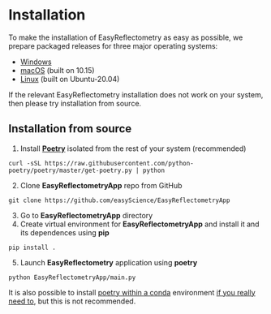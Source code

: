 # Installation

To make the installation of EasyReflectometry as easy as possible, we prepare packaged releases for three major operating systems: 

- [Windows](https://github.com/easyScience/EasyReflectometryApp/releases/download/v0.0.12-beta/EasyReflectometry_Windows_x86-32_v0.0.12-beta.exe)
- [macOS](https://github.com/easyScience/EasyReflectometryApp/releases/download/v0.0.12-beta/EasyReflectometry_macOS_x86-64_v0.0.12-beta.zip) (built on 10.15)
- [Linux](https://github.com/easyScience/EasyReflectometryApp/releases/download/v0.0.12-beta/EasyReflectometry_Linux_x86-64_v0.0.12-beta.zip) (built on Ubuntu-20.04)

If the relevant EasyReflectometry installation does not work on your system, then please try installation from source. 

## Installation from source

1. Install [**Poetry**](https://python-poetry.org/docs/) isolated from the rest of your system (recommended)
  ```
  curl -sSL https://raw.githubusercontent.com/python-poetry/poetry/master/get-poetry.py | python
  ```
2. Clone **EasyReflectometryApp** repo from GitHub
  ```
  git clone https://github.com/easyScience/EasyReflectometryApp
  ```
3. Go to **EasyReflectometryApp** directory
4. Create virtual environment for **EasyReflectometryApp** and install it and its dependences using **pip** 
  ```
  pip install .
  ```  
5. Launch **EasyReflectometry** application using **poetry**
  ```
  python EasyReflectometryApp/main.py
  ```

It is also possible to install [poetry within a conda](https://anaconda.org/conda-forge/poetry) environment [if you really need to](https://xkcd.com/1987/), but this is not recommended.
